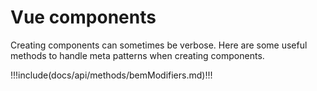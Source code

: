 # Vue components

Creating components can sometimes be verbose. Here are some useful methods to handle meta patterns when creating components.

!!!include(docs/api/methods/bemModifiers.md)!!!
